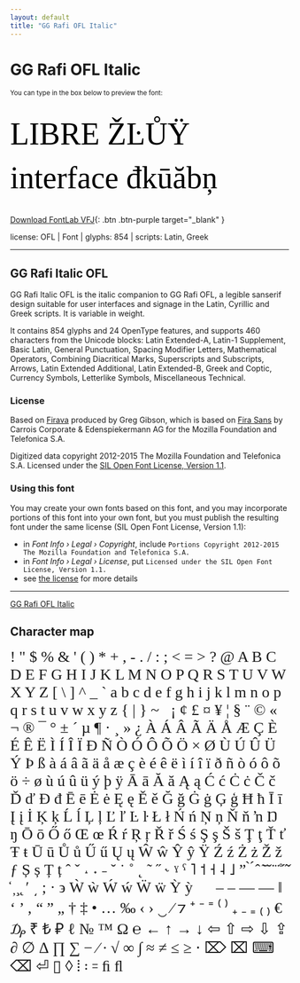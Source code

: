 ```yaml
---
layout: default
title: "GG Rafi OFL Italic"
---
```


# GG Rafi OFL Italic

<small>You can type in the box below to preview the font:</small>

<div contenteditable="true" style="font-family: 'GG Rafi OFL Italic'; font-size: 4em; color:black; margin: 0.5em 0 0.5em 0; line-height: 1.4em;">
LIBRE ŽĿŮŸ interface đkūăbņ
</div>

[Download FontLab VFJ](https://downgit.github.io/#/home?url=https://github.com/fontlabcom/getgo-fonts/blob/main/getgo-fonts/ofl/rafi/rafi-italic-var.vfj){: .btn .btn-purple target="_blank" }

license: OFL \| Font \| glyphs: 854 \| scripts: Latin, Greek

---


## GG Rafi Italic OFL

GG Rafi Italic OFL is the italic companion to GG Rafi OFL, a legible sanserif design suitable for user interfaces and signage in the Latin, Cyrillic and Greek scripts. It is variable in weight.

It contains 854 glyphs and 24 OpenType features, and supports 460 characters from the Unicode blocks: Latin Extended-A, Latin-1 Supplement, Basic Latin, General Punctuation, Spacing Modifier Letters, Mathematical Operators, Combining Diacritical Marks, Superscripts and Subscripts, Arrows, Latin Extended Additional, Latin Extended-B, Greek and Coptic, Currency Symbols, Letterlike Symbols, Miscellaneous Technical.

### License

Based on [Firava](https://github.com/hellogreg/firava) produced by Greg Gibson, which is based on [Fira Sans](https://github.com/mozilla/Fira) by Carrois Corporate & Edenspiekermann AG for the Mozilla Foundation and Telefonica S.A.

Digitized data copyright 2012-2015 The Mozilla Foundation and Telefonica S.A. Licensed under the [SIL Open Font License, Version 1.1](https://scripts.sil.org/OFL).

### Using this font

You may create your own fonts based on this font, and you may incorporate portions of this font into your own font, but you must publish the resulting font under the same license (SIL Open Font License, Version 1.1):

- in _Font Info › Legal › Copyright_, include `Portions Copyright 2012-2015 The Mozilla Foundation and Telefonica S.A.`
- in _Font Info › Legal › License_, put `Licensed under the SIL Open Font License, Version 1.1.`
- see [the license](https://scripts.sil.org/OFL) for more details


---


[GG Rafi OFL Italic](../illustrations/rafi-italic-var.png)


## Character map

<div style="font-family: 'GG Rafi OFL Italic'; font-size: 2em;">
! " $ % & ' ( ) * + , - . / : ; < = > ? @ A B C D E F G H I J K L M N O P Q R S T U V W X Y Z [ \ ] ^ _ ` a b c d e f g h i j k l m n o p q r s t u v w x y z { | } ~   ¡ ¢ £ ¤ ¥ ¦ § ¨ © « ¬ ® ¯ ° ± ´ µ ¶ · ¸ » ¿ À Á Â Ã Ä Å Æ Ç È É Ê Ë Ì Í Î Ï Ð Ñ Ò Ó Ô Õ Ö × Ø Ù Ú Û Ü Ý Þ ß à á â ã ä å æ ç è é ê ë ì í î ï ð ñ ò ó ô õ ö ÷ ø ù ú û ü ý þ ÿ Ā ā Ă ă Ą ą Ć ć Ċ ċ Č č Ď ď Đ đ Ē ē Ė ė Ę ę Ě ě Ğ ğ Ġ ġ Ģ ģ Ħ ħ Ī ī Į į İ Ķ ķ Ĺ ĺ Ļ ļ Ľ ľ Ŀ ŀ Ł ł Ń ń Ņ ņ Ň ň ŉ Ŋ ŋ Ō ō Ő ő Œ œ Ŕ ŕ Ŗ ŗ Ř ř Ś ś Ş ş Š š Ţ ţ Ť ť Ŧ ŧ Ū ū Ů ů Ű ű Ų ų Ŵ ŵ Ŷ ŷ Ÿ Ź ź Ż ż Ž ž ƒ Ș ș Ț ț ˆ ˇ ˔ ˖ ˗ ˘ ˙ ˚ ˛ ˜ ˝ ˞ ˠ ˤ ˥ ˦ ˧ ˨ ˩ ˮ ̀ ́ ̂ ̃ ̄ ̆ ̇ ̈ ̊ ̋ ̌ ̒ ̦ ̧ ̨ ʹ ͵ ; · ϶ Ẁ ẁ Ẃ ẃ Ẅ ẅ Ỳ ỳ     ‒ – — ― ‖ ‘ ’ ‚ “ ” „ † ‡ • … ‰ ‹ › ‿ ⁄ ⁊ ⁺ ⁻ ⁼ ⁽ ⁾ ₊ ₋ ₌ ₍ ₎ € ₯ ₹ ₺ ₽ ℓ № ™ Ω ℮ ← ↑ → ↓ ⇦ ⇧ ⇨ ⇩ ⇪ ∂ ∅ ∆ ∏ ∑ − ∕ ∙ √ ∞ ∫ ≈ ≠ ≤ ≥ ⋅ ⌦ ⌧ ⌨ ⌫ ⏎ ▯ ◊ ⦙ ꞉ ꞊ ﬁ ﬂ
</div>

